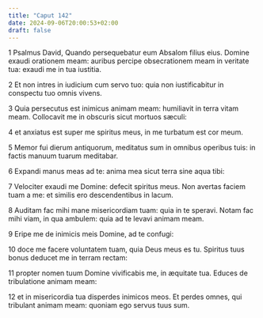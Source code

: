```yaml
---
title: "Caput 142"
date: 2024-09-06T20:00:53+02:00
draft: false
---
```



1 Psalmus David, Quando persequebatur eum Absalom filius eius. Domine exaudi orationem meam: auribus percipe obsecrationem meam in veritate tua: exaudi me in tua iustitia.

2 Et non intres in iudicium cum servo tuo: quia non iustificabitur in conspectu tuo omnis vivens.

3 Quia persecutus est inimicus animam meam: humiliavit in terra vitam meam. Collocavit me in obscuris sicut mortuos sæculi:

4 et anxiatus est super me spiritus meus, in me turbatum est cor meum.

5 Memor fui dierum antiquorum, meditatus sum in omnibus operibus tuis: in factis manuum tuarum meditabar.

6 Expandi manus meas ad te: anima mea sicut terra sine aqua tibi:

7 Velociter exaudi me Domine: defecit spiritus meus. Non avertas faciem tuam a me: et similis ero descendentibus in lacum.

8 Auditam fac mihi mane misericordiam tuam: quia in te speravi. Notam fac mihi viam, in qua ambulem: quia ad te levavi animam meam.

9 Eripe me de inimicis meis Domine, ad te confugi:

10 doce me facere voluntatem tuam, quia Deus meus es tu. Spiritus tuus bonus deducet me in terram rectam:

11 propter nomen tuum Domine vivificabis me, in æquitate tua. Educes de tribulatione animam meam:

12 et in misericordia tua disperdes inimicos meos. Et perdes omnes, qui tribulant animam meam: quoniam ego servus tuus sum.

